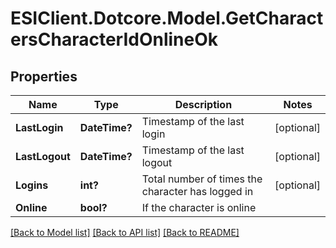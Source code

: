 # ESIClient.Dotcore.Model.GetCharactersCharacterIdOnlineOk
## Properties

Name | Type | Description | Notes
------------ | ------------- | ------------- | -------------
**LastLogin** | **DateTime?** | Timestamp of the last login | [optional] 
**LastLogout** | **DateTime?** | Timestamp of the last logout | [optional] 
**Logins** | **int?** | Total number of times the character has logged in | [optional] 
**Online** | **bool?** | If the character is online | 

[[Back to Model list]](../README.md#documentation-for-models) [[Back to API list]](../README.md#documentation-for-api-endpoints) [[Back to README]](../README.md)


